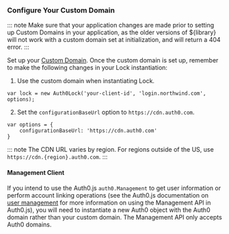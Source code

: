 ### Configure Your Custom Domain

::: note
Make sure that your application changes are made prior to setting up Custom Domains in your application, as the older versions of ${library} will not work with a custom domain set at initialization, and will return a 404 error.
:::

Set up your [Custom Domain](/custom-domains). Once the custom domain is set up, remember to make the following changes in your Lock instantiation:

1. Use the custom domain when instantiating Lock.

```
var lock = new Auth0Lock('your-client-id', 'login.northwind.com', options);
```

2. Set the `configurationBaseUrl` option to `https://cdn.auth0.com`.

```
var options = {
	configurationBaseUrl: 'https://cdn.auth0.com'
}
```

::: note
The CDN URL varies by region. For regions outside of the US, use `https://cdn.{region}.auth0.com`.
:::

#### Management Client

If you intend to use the Auth0.js `auth0.Management` to get user information or perform account linking operations (see the Auth0.js documentation on [user management](/libraries/auth0js/v9#user-management) for more information on using the Management API in Auth0.js), you will need to instantiate a new Auth0 object with the Auth0 domain rather than your custom domain. The Management API only accepts Auth0 domains.